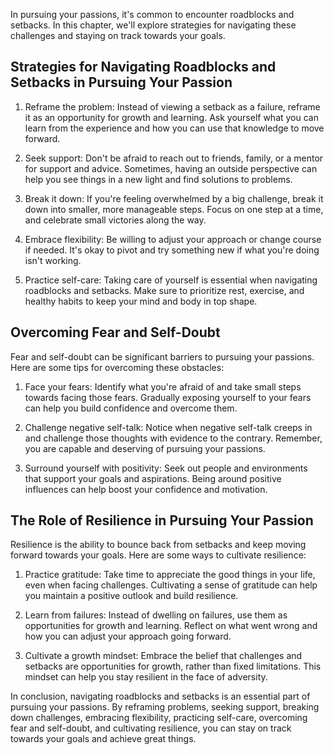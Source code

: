 
In pursuing your passions, it's common to encounter roadblocks and setbacks. In this chapter, we'll explore strategies for navigating these challenges and staying on track towards your goals.

Strategies for Navigating Roadblocks and Setbacks in Pursuing Your Passion
--------------------------------------------------------------------------

1. Reframe the problem: Instead of viewing a setback as a failure, reframe it as an opportunity for growth and learning. Ask yourself what you can learn from the experience and how you can use that knowledge to move forward.

2. Seek support: Don't be afraid to reach out to friends, family, or a mentor for support and advice. Sometimes, having an outside perspective can help you see things in a new light and find solutions to problems.

3. Break it down: If you're feeling overwhelmed by a big challenge, break it down into smaller, more manageable steps. Focus on one step at a time, and celebrate small victories along the way.

4. Embrace flexibility: Be willing to adjust your approach or change course if needed. It's okay to pivot and try something new if what you're doing isn't working.

5. Practice self-care: Taking care of yourself is essential when navigating roadblocks and setbacks. Make sure to prioritize rest, exercise, and healthy habits to keep your mind and body in top shape.

Overcoming Fear and Self-Doubt
------------------------------

Fear and self-doubt can be significant barriers to pursuing your passions. Here are some tips for overcoming these obstacles:

1. Face your fears: Identify what you're afraid of and take small steps towards facing those fears. Gradually exposing yourself to your fears can help you build confidence and overcome them.

2. Challenge negative self-talk: Notice when negative self-talk creeps in and challenge those thoughts with evidence to the contrary. Remember, you are capable and deserving of pursuing your passions.

3. Surround yourself with positivity: Seek out people and environments that support your goals and aspirations. Being around positive influences can help boost your confidence and motivation.

The Role of Resilience in Pursuing Your Passion
-----------------------------------------------

Resilience is the ability to bounce back from setbacks and keep moving forward towards your goals. Here are some ways to cultivate resilience:

1. Practice gratitude: Take time to appreciate the good things in your life, even when facing challenges. Cultivating a sense of gratitude can help you maintain a positive outlook and build resilience.

2. Learn from failures: Instead of dwelling on failures, use them as opportunities for growth and learning. Reflect on what went wrong and how you can adjust your approach going forward.

3. Cultivate a growth mindset: Embrace the belief that challenges and setbacks are opportunities for growth, rather than fixed limitations. This mindset can help you stay resilient in the face of adversity.

In conclusion, navigating roadblocks and setbacks is an essential part of pursuing your passions. By reframing problems, seeking support, breaking down challenges, embracing flexibility, practicing self-care, overcoming fear and self-doubt, and cultivating resilience, you can stay on track towards your goals and achieve great things.
